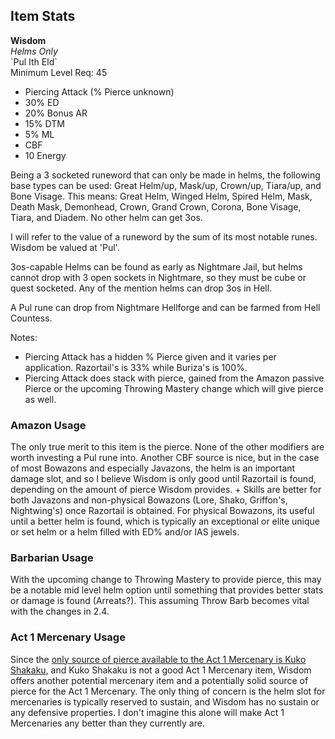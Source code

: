 ## Item Stats
**Wisdom**\
*Helms Only*\
\`Pul Ith Eld\`\
Minimum Level Req: 45
- Piercing Attack (% Pierce unknown)
- 30% ED
- 20% Bonus AR
- 15% DTM
- 5% ML
- CBF
- 10 Energy

Being a 3 socketed runeword that can only be made in helms, the following base types can be used: Great Helm/up, Mask/up, Crown/up, Tiara/up, and Bone Visage. This means: Great Helm, Winged Helm, Spired Helm, Mask, Death Mask, Demonhead, Crown, Grand Crown, Corona, Bone Visage, Tiara, and Diadem. No other helm can get 3os.

I will refer to the value of a runeword by the sum of its most notable runes. Wisdom be valued at 'Pul'.

3os-capable Helms can be found as early as Nightmare Jail, but helms cannot drop with 3 open sockets in Nightmare, so they must be cube or quest socketed. Any of the mention helms can drop 3os in Hell.

A Pul rune can drop from Nightmare Hellforge and can be farmed from Hell Countess.

Notes:
- Piercing Attack has a hidden % Pierce given and it varies per application. Razortail's is 33% while Buriza's is 100%.
- Piercing Attack does stack with pierce, gained from the Amazon passive Pierce or the upcoming Throwing Mastery change which will give pierce as well.

### Amazon Usage

The only true merit to this item is the pierce. None of the other modifiers are worth investing a Pul rune into. Another CBF source is nice, but in the case of most Bowazons and especially Javazons, the helm is an important damage slot, and so I believe Wisdom is only good until Razortail is found, depending on the amount of pierce Wisdom provides. + Skills are better for both Javazons and non-physical Bowazons (Lore, Shako, Griffon's, Nightwing's) once Razortail is obtained. For physical Bowazons, its useful until a better helm is found, which is typically an exceptional or elite unique or set helm or a helm filled with ED% and/or IAS jewels.

### Barbarian Usage

With the upcoming change to Throwing Mastery to provide pierce, this may be a notable mid level helm option until something that provides better stats or damage is found (Arreats?). This assuming Throw Barb becomes vital with the changes in 2.4.

### Act 1 Mercenary Usage

Since the [only source of pierce available to the Act 1 Mercenary is Kuko Shakaku](https://theamazonbasin.com/wiki/index.php/Pierce#Source), and Kuko Shakaku is not a good Act 1 Mercenary item, Wisdom offers another potential mercenary item and a potentially solid source of pierce for the Act 1 Mercenary. The only thing of concern is the helm slot for mercenaries is typically reserved to sustain, and Wisdom has no sustain or any defensive properties. I don't imagine this alone will make Act 1 Mercenaries any better than they currently are.
